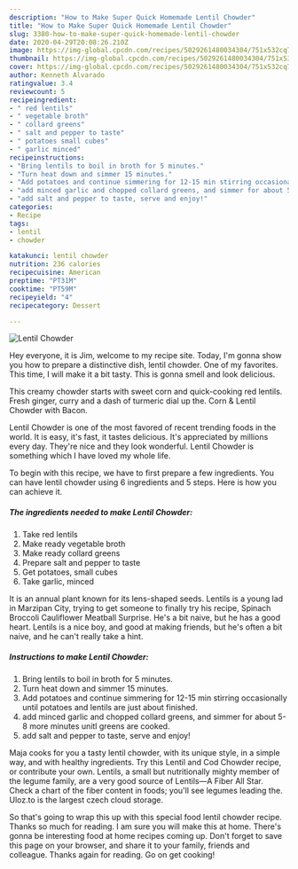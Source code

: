```yaml
---
description: "How to Make Super Quick Homemade Lentil Chowder"
title: "How to Make Super Quick Homemade Lentil Chowder"
slug: 3380-how-to-make-super-quick-homemade-lentil-chowder
date: 2020-04-29T20:08:26.210Z
image: https://img-global.cpcdn.com/recipes/5029261480034304/751x532cq70/lentil-chowder-recipe-main-photo.jpg
thumbnail: https://img-global.cpcdn.com/recipes/5029261480034304/751x532cq70/lentil-chowder-recipe-main-photo.jpg
cover: https://img-global.cpcdn.com/recipes/5029261480034304/751x532cq70/lentil-chowder-recipe-main-photo.jpg
author: Kenneth Alvarado
ratingvalue: 3.4
reviewcount: 5
recipeingredient:
- " red lentils"
- " vegetable broth"
- " collard greens"
- " salt and pepper to taste"
- " potatoes small cubes"
- " garlic minced"
recipeinstructions:
- "Bring lentils to boil in broth for 5 minutes."
- "Turn heat down and simmer 15 minutes."
- "Add potatoes and continue simmering for 12-15 min stirring occasionally until potatoes and lentils are just about finished."
- "add minced garlic and chopped collard greens, and simmer for about 5-8 more minutes unitl greens are cooked."
- "add salt and pepper to taste, serve and enjoy!"
categories:
- Recipe
tags:
- lentil
- chowder

katakunci: lentil chowder 
nutrition: 236 calories
recipecuisine: American
preptime: "PT31M"
cooktime: "PT59M"
recipeyield: "4"
recipecategory: Dessert

---
```



![Lentil Chowder](https://img-global.cpcdn.com/recipes/5029261480034304/751x532cq70/lentil-chowder-recipe-main-photo.jpg)

Hey everyone, it is Jim, welcome to my recipe site. Today, I'm gonna show you how to prepare a distinctive dish, lentil chowder. One of my favorites. This time, I will make it a bit tasty. This is gonna smell and look delicious.

This creamy chowder starts with sweet corn and quick-cooking red lentils. Fresh ginger, curry and a dash of turmeric dial up the. Corn &amp; Lentil Chowder with Bacon.

Lentil Chowder is one of the most favored of recent trending foods in the world. It is easy, it's fast, it tastes delicious. It's appreciated by millions every day. They're nice and they look wonderful. Lentil Chowder is something which I have loved my whole life.


To begin with this recipe, we have to first prepare a few ingredients. You can have lentil chowder using 6 ingredients and 5 steps. Here is how you can achieve it.

<!--inarticleads1-->

##### The ingredients needed to make Lentil Chowder:

1. Take  red lentils
1. Make ready  vegetable broth
1. Make ready  collard greens
1. Prepare  salt and pepper to taste
1. Get  potatoes, small cubes
1. Take  garlic, minced


It is an annual plant known for its lens-shaped seeds. Lentils is a young lad in Marzipan City, trying to get someone to finally try his recipe, Spinach Broccoli Cauliflower Meatball Surprise. He&#39;s a bit naive, but he has a good heart. Lentils is a nice boy, and good at making friends, but he&#39;s often a bit naive, and he can&#39;t really take a hint. 

<!--inarticleads2-->

##### Instructions to make Lentil Chowder:

1. Bring lentils to boil in broth for 5 minutes.
1. Turn heat down and simmer 15 minutes.
1. Add potatoes and continue simmering for 12-15 min stirring occasionally until potatoes and lentils are just about finished.
1. add minced garlic and chopped collard greens, and simmer for about 5-8 more minutes unitl greens are cooked.
1. add salt and pepper to taste, serve and enjoy!


Maja cooks for you a tasty lentil chowder, with its unique style, in a simple way, and with healthy ingredients. Try this Lentil and Cod Chowder recipe, or contribute your own. Lentils, a small but nutritionally mighty member of the legume family, are a very good source of Lentils—A Fiber All Star. Check a chart of the fiber content in foods; you&#39;ll see legumes leading the. Uloz.to is the largest czech cloud storage. 

So that's going to wrap this up with this special food lentil chowder recipe. Thanks so much for reading. I am sure you will make this at home. There's gonna be interesting food at home recipes coming up. Don't forget to save this page on your browser, and share it to your family, friends and colleague. Thanks again for reading. Go on get cooking!
